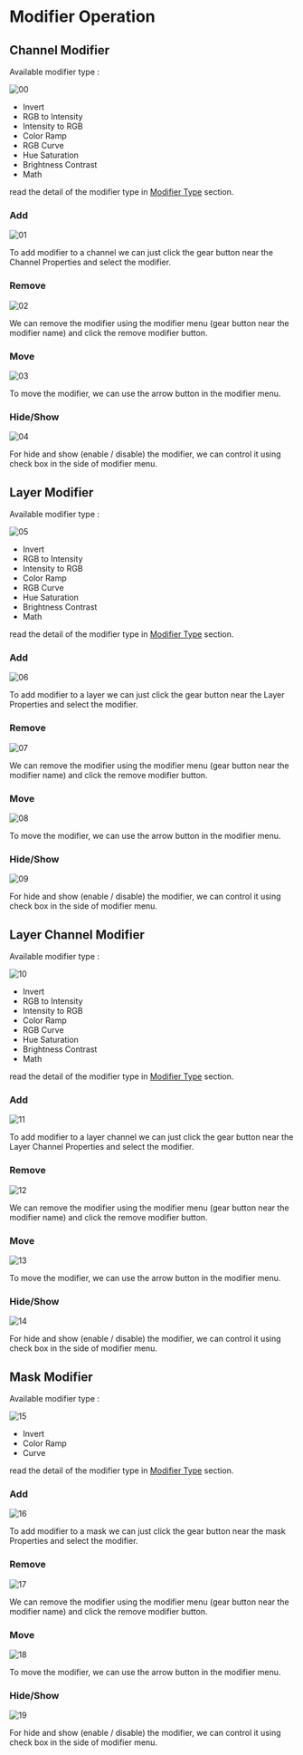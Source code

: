 # Modifier Operation

## Channel Modifier

Available modifier type :

![00](source/04.modifier/00.png)

- Invert
- RGB to Intensity
- Intensity to RGB
- Color Ramp
- RGB Curve
- Hue Saturation
- Brightness Contrast
- Math

read the detail of the modifier type in [Modifier Type]() section.

### Add

![01](source/04.modifier/01.gif)

To add modifier to a channel we can just click the gear button near the Channel Properties and select the modifier.

### Remove

![02](source/04.modifier/02.gif)

We can remove the modifier using the modifier menu (gear button near the modifier name) and click the remove modifier button.

### Move

![03](source/04.modifier/03.gif)

To move the modifier, we can use the arrow button in the modifier menu.

### Hide/Show

![04](source/04.modifier/04.gif)

For hide and show (enable / disable) the modifier, we can control it using check box in the side of modifier menu.

## Layer Modifier

Available modifier type :

![05](source/04.modifier/05.png)

- Invert
- RGB to Intensity
- Intensity to RGB
- Color Ramp
- RGB Curve
- Hue Saturation
- Brightness Contrast
- Math

read the detail of the modifier type in [Modifier Type]() section.

### Add

![06](source/04.modifier/06.gif)

To add modifier to a layer we can just click the gear button near the Layer Properties and select the modifier.

### Remove

![07](source/04.modifier/07.gif)

We can remove the modifier using the modifier menu (gear button near the modifier name) and click the remove modifier button.

### Move

![08](source/04.modifier/08.gif)

To move the modifier, we can use the arrow button in the modifier menu.

### Hide/Show

![09](source/04.modifier/09.gif)

For hide and show (enable / disable) the modifier, we can control it using check box in the side of modifier menu.

## Layer Channel Modifier

Available modifier type :

![10](source/04.modifier/10.png)

- Invert
- RGB to Intensity
- Intensity to RGB
- Color Ramp
- RGB Curve
- Hue Saturation
- Brightness Contrast
- Math

read the detail of the modifier type in [Modifier Type]() section.

### Add

![11](source/04.modifier/11.gif)

To add modifier to a layer channel we can just click the gear button near the Layer Channel Properties and select the modifier.

### Remove

![12](source/04.modifier/12.gif)

We can remove the modifier using the modifier menu (gear button near the modifier name) and click the remove modifier button.

### Move

![13](source/04.modifier/13.gif)

To move the modifier, we can use the arrow button in the modifier menu.

### Hide/Show

![14](source/04.modifier/14.gif)

For hide and show (enable / disable) the modifier, we can control it using check box in the side of modifier menu.

## Mask Modifier

Available modifier type :

![15](source/04.modifier/15.png)

- Invert
- Color Ramp
- Curve

read the detail of the modifier type in [Modifier Type]() section.

### Add

![16](source/04.modifier/16.gif)

To add modifier to a mask we can just click the gear button near the mask Properties and select the modifier.

### Remove

![17](source/04.modifier/17.gif)

We can remove the modifier using the modifier menu (gear button near the modifier name) and click the remove modifier button.

### Move

![18](source/04.modifier/18.gif)

To move the modifier, we can use the arrow button in the modifier menu.

### Hide/Show

![19](source/04.modifier/19.gif)

For hide and show (enable / disable) the modifier, we can control it using check box in the side of modifier menu.
